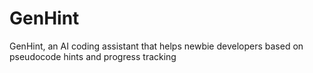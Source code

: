 # GenHint
GenHint, an AI coding assistant that helps newbie developers based on pseudocode hints and progress tracking
